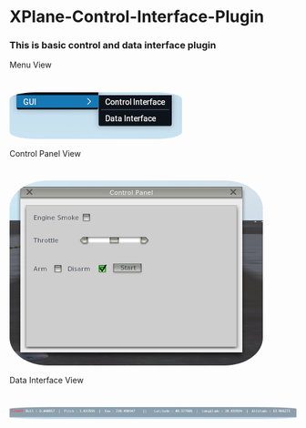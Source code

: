 # XPlane-Control-Interface-Plugin

### This is basic control and data interface plugin

Menu View
#
<img  src="./img/menu.png" alt="drawing" style="border-radius:15%"/>


Control Panel View
#
<img  src="./img/control_panel.png" alt="drawing" style="border-radius:15%"/>


Data Interface View
#
<img  src="./img/data_interface.png" alt="drawing" style="border-radius:15%"/>

